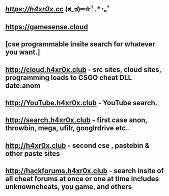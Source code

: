 
## *https://h4xr0x.cc* (ಠ_ಠ)━☆ﾟ.*･｡ﾟ

## https://gamesense.cloud 

## [**cse programmable insite search for whatever you want.**]

## http://cloud.h4xr0x.club - src sites, cloud sites, programming loads to CSGO cheat DLL date:anom

## http://YouTube.h4xr0x.club - YouTube search. 

## http://search.h4xr0x.club - first case anon, throwbin, mega, ufilr, googlrdrive etc..

## http://h4xr0x.club - second cse , pastebin & other paste sites

## http://hackforums.h4xr0x.club - search insite of all cheat forums at once or one at time includes unknowncheats, you game, and others 
